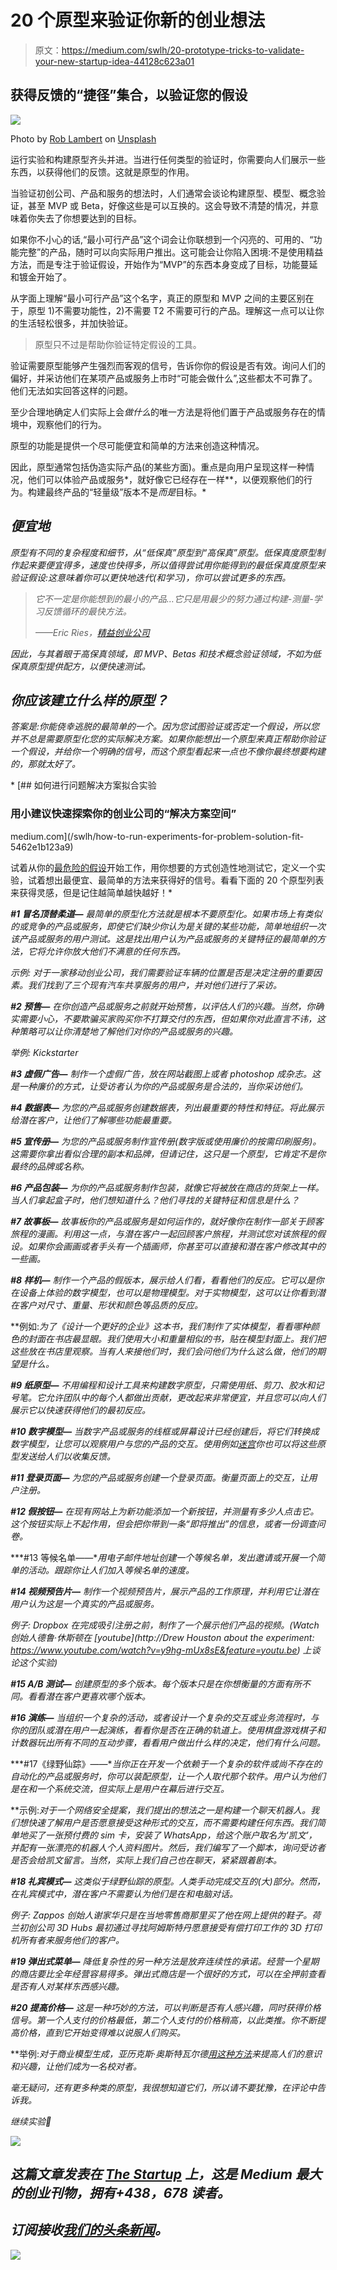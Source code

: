 # 20 个原型来验证你新的创业想法

> 原文：<https://medium.com/swlh/20-prototype-tricks-to-validate-your-new-startup-idea-44128c623a01>

## 获得反馈的“捷径”集合，以验证您的假设

![](img/4b8a318deb73db86794b57b2c19b6519.png)

Photo by [Rob Lambert](https://unsplash.com/photos/9Q_pLLP_jmA?utm_source=unsplash&utm_medium=referral&utm_content=creditCopyText) on [Unsplash](https://unsplash.com/search/photos/welding?utm_source=unsplash&utm_medium=referral&utm_content=creditCopyText)

运行实验和构建原型齐头并进。当进行任何类型的验证时，你需要向人们展示一些东西，以获得他们的反馈。这就是原型的作用。

当验证初创公司、产品和服务的想法时，人们通常会谈论构建原型、模型、概念验证，甚至 MVP 或 Beta，好像这些是可以互换的。这会导致不清楚的情况，并意味着你失去了你想要达到的目标。

如果你不小心的话,“最小可行产品”这个词会让你联想到一个闪亮的、可用的、“功能完整”的产品，随时可以向实际用户推出。这可能会让你陷入困境:不是使用精益方法，而是专注于验证假设，开始作为“MVP”的东西本身变成了目标，功能蔓延和镀金开始了。

从字面上理解“最小可行产品”这个名字，真正的原型和 MVP 之间的主要区别在于，原型 1)不需要功能性，2)不需要 T2 不需要可行的产品。理解这一点可以让你的生活轻松很多，并加快验证。

> 原型只不过是帮助你验证特定假设的工具。

验证需要原型能够产生强烈而客观的信号，告诉你你的假设是否有效。询问人们的偏好，并采访他们在某项产品或服务上市时“可能会做什么”,这些都太不可靠了。他们无法如实回答这样的问题。

至少合理地确定人们实际上会*做什么*的唯一方法是将他们置于产品或服务存在的情境中，观察他们的行为。

原型的功能是提供一个尽可能便宜和简单的方法来创造这种情况。

因此，原型通常包括伪造实际产品(的某些方面)。重点是向用户呈现这样一种情况，他们可以体验产品或服务*，就好像它已经存在一样**，以便观察他们的行为。构建最终产品的“轻量级”版本不是*而是*目标。*

## *便宜地*

*原型有不同的复杂程度和细节，从“低保真”原型到“高保真”原型。低保真度原型制作起来要便宜得多，速度也快得多，所以值得尝试用你能得到的最低保真度原型来验证假设:这意味着你可以更快地迭代(和学习)，你可以尝试更多的东西。*

> *它不一定是你能想到的最小的产品…它只是用最少的努力通过构建-测量-学习反馈循环的最快方法。*
> 
> *——Eric Ries，[精益创业公司](https://amzn.to/2HIAgGI)*

*因此，与其着眼于高保真领域，即 MVP、Betas 和技术概念验证领域，不如为低保真原型提供配方，以便快速测试。*

## *你应该建立什么样的原型？*

*答案是:你能侥幸逃脱的最简单的一个。因为您试图验证或否定一个假设，所以您并不总是需要原型化您的实际解决方案。如果你能想出一个原型来真正帮助你验证一个假设，并给你一个明确的信号，而这个原型看起来一点也不像你最终想要构建的，那就太好了。*

*[](/swlh/how-to-run-experiments-for-problem-solution-fit-5462e1b123a9) [## 如何进行问题解决方案拟合实验

### 用小建议快速探索你的创业公司的“解决方案空间”

medium.com](/swlh/how-to-run-experiments-for-problem-solution-fit-5462e1b123a9) 

试着从你的[最危险的假设](https://designabetterbusiness.tools/tools/riskiest-assumption-canvas)开始工作，用你想要的方式创造性地测试它，定义一个实验，试着想出最便宜、最简单的方法来获得好的信号。看看下面的 20 个原型列表来获得灵感，但是记住越简单越快越好！* 

***#1 冒名顶替柔道—** 最简单的原型化方法就是根本不要原型化。如果市场上有类似的或竞争的产品或服务，即使它们缺少你认为是关键的某些功能，简单地组织一次该产品或服务的用户测试。这是找出用户认为产品或服务的关键特征的最简单的方法，它将允许你放大他们不满意的任何东西。*

**示例:* 对于一家移动创业公司，我们需要验证车辆的位置是否是决定注册的重要因素。我们找到了三个现有汽车共享服务的用户，并对他们进行了采访。*

***#2 预售—** 在你创造产品或服务之前就开始预售，以评估人们的兴趣。当然，你确实需要小心，不要欺骗买家购买你不打算交付的东西，但如果你对此直言不讳，这种策略可以让你清楚地了解他们对你的产品或服务的兴趣。*

**举例:* Kickstarter*

***#3 虚假广告—** 制作一个虚假广告，放在网站截图上或者 photoshop 成杂志。这是一种廉价的方式，让受访者认为你的产品或服务是合法的，当你采访他们。*

***#4 数据表—** 为您的产品或服务创建数据表，列出最重要的特性和特征。将此展示给潜在客户，让他们了解哪些功能最重要。*

***#5 宣传册—** 为您的产品或服务制作宣传册(数字版或使用廉价的按需印刷服务)。这需要你拿出看似合理的副本和品牌，但请记住，这只是一个原型，它肯定不是你最终的品牌或名称。*

***#6 产品包装—** 为你的产品或服务制作包装，就像它将被放在商店的货架上一样。当人们拿起盒子时，他们想知道什么？他们寻找的关键特征和信息是什么？*

***#7 故事板—** 故事板你的产品或服务是如何运作的，就好像你在制作一部关于顾客旅程的漫画。利用这一点，与潜在客户一起回顾客户旅程，并测试您对该旅程的假设。如果你会画画或者手头有一个插画师，你甚至可以直接和潜在客户修改其中的一些画。*

***#8 样机—** 制作一个产品的假版本，展示给人们看，看看他们的反应。它可以是你在设备上体验的数字模型，也可以是物理模型。对于实物模型，这可以让你看到潜在客户对尺寸、重量、形状和颜色等品质的反应。*

**例如:*为了《设计一个更好的企业》这本书，我们制作了实体模型，看看哪种颜色的封面在书店最显眼。我们使用大小和重量相似的书，贴在模型封面上。我们把这些放在书店里观察。当有人来接他们时，我们会问他们为什么这么做，他们的期望是什么。*

***#9 纸原型—** 不用编程和设计工具来构建数字原型，只需使用纸、剪刀、胶水和记号笔。它允许团队中的每个人都做出贡献，更改起来非常便宜，并且您可以向人们展示它以快速获得他们的最初反应。*

***#10 数字模型—** 当数字产品或服务的线框或屏幕设计已经创建后，将它们转换成数字模型，让您可以观察用户与您的产品的交互。使用例如[迷宫](https://maze.design/)你也可以将这些原型发送给人们以收集反馈。*

***#11 登录页面—** 为您的产品或服务创建一个登录页面。衡量页面上的交互，让用户注册。*

***#12 假按钮—** 在现有网站上为新功能添加一个新按钮，并测量有多少人点击它。这个按钮实际上不起作用，但会把你带到一条“即将推出”的信息，或者一份调查问卷。*

***#13 等候名单——**用电子邮件地址创建一个等候名单，发出邀请或开展一个简单的活动。跟踪你让人们加入等候名单的速度。*

***#14 视频预告片—** 制作一个视频预告片，展示产品的工作原理，并利用它让潜在用户认为这是一个真实的产品或服务。*

**例子:* Dropbox 在完成吸引注册之前，制作了一个展示他们产品的视频。(Watch 创始人德鲁·休斯顿在 [youtube](http://Drew Houston about the experiment:  https://www.youtube.com/watch?v=y9hg-mUx8sE&feature=youtu.be) 上谈论这个实验)*

***#15 A/B 测试—** 创建原型的多个版本。每个版本只是在你想衡量的方面有所不同。看看潜在客户更喜欢哪个版本。*

***#16 演练—** 当组织一个复杂的活动，或者设计一个复杂的交互或业务流程时，与你的团队或潜在用户一起演练，看看你是否在正确的轨道上。使用棋盘游戏棋子和计数器玩出所有不同的互动步骤，看看用户做出什么样的决定，他们有什么问题。*

***#17《绿野仙踪》——**当你正在开发一个依赖于一个复杂的软件或尚不存在的自动化的产品或服务时，你可以装配原型，让一个人取代那个软件。用户认为他们是在和一个系统交流，但实际上是用户在幕后进行交互。*

**示例:*对于一个网络安全提案，我们提出的想法之一是构建一个聊天机器人。我们想快速了解用户是否愿意接受这种形式的交互，而不需要构建任何东西。我们简单地买了一张预付费的 sim 卡，安装了 WhatsApp，给这个账户取名为‘凯文’，并配有一张漂亮的机器人个人资料图片。然后，我们编写了一个脚本，询问受访者是否会给凯文留言。当然，实际上我们自己也在聊天，紧紧跟着剧本。*

***#18 礼宾模式—** 这类似于绿野仙踪的原型。人类手动完成交互的(大)部分。然而，在礼宾模式中，潜在客户不需要认为他们是在和电脑对话。*

*例子: Zappos 创始人谢家华只是在当地零售商那里买了他在网上提供的鞋子。荷兰初创公司 3D Hubs 最初通过寻找阿姆斯特丹愿意接受有偿打印工作的 3D 打印机所有者来服务他们的客户。*

***#19 弹出式菜单—** 降低复杂性的另一种方法是放弃连续性的承诺。经营一个星期的商店要比全年经营容易得多。弹出式商店是一个很好的方式，可以在全押前查看是否有人对某样东西感兴趣。*

***#20 提高价格—** 这是一种巧妙的方法，可以判断是否有人感兴趣，同时获得价格信号。第一个人支付的价格最低，第二个人支付的价格稍高，以此类推。你不断提高价格，直到它开始变得难以说服人们购买。*

**举例:*对于商业模型生成，亚历克斯·奥斯特瓦尔德[用这种方法](https://www.marsdd.com/news-and-insights/business-model-generation-osterwalder-rethinks-the-publishing-industry/)来提高人们的意识和兴趣，让他们成为一名校对者。*

*毫无疑问，还有更多种类的原型，我很想知道它们，所以请不要犹豫，在评论中告诉我。*

*继续实验🚀*

*[![](img/308a8d84fb9b2fab43d66c117fcc4bb4.png)](https://medium.com/swlh)*

## *这篇文章发表在 [The Startup](https://medium.com/swlh) 上，这是 Medium 最大的创业刊物，拥有+438，678 读者。*

## *订阅接收[我们的头条新闻](https://growthsupply.com/the-startup-newsletter/)。*

*[![](img/b0164736ea17a63403e660de5dedf91a.png)](https://medium.com/swlh)*